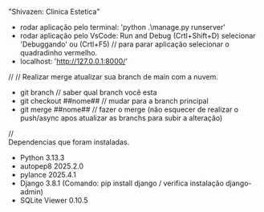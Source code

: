   "Shivazen: Clinica Estetica"

* rodar aplicação pelo terminal: 'python .\manage.py runserver'
* rodar aplicação pelo VsCode: Run and Debug (Crtl+Shift+D) selecionar 'Debuggando' ou (Crtl+F5) 
    // para parar aplicação selecionar o quadradinho vermelho.
* localhost: 'http://127.0.0.1:8000/'

// // 
Realizar merge 
atualizar sua branch de main com a nuvem.
* git branch // saber qual branch você esta
* git checkout ##nome## // mudar para a branch principal
* git merge ##nome## // fazer o merge (não esquecer de realizar o push/async apos atualizar as branchs para subir a alteração)

//  
Dependencias que foram instaladas.
* Python 3.13.3
* autopep8 2025.2.0
* pylance 2025.4.1
* Django 3.8.1 (Comando: pip install django / verifica instalação django-admin)
* SQLite Viewer 0.10.5
